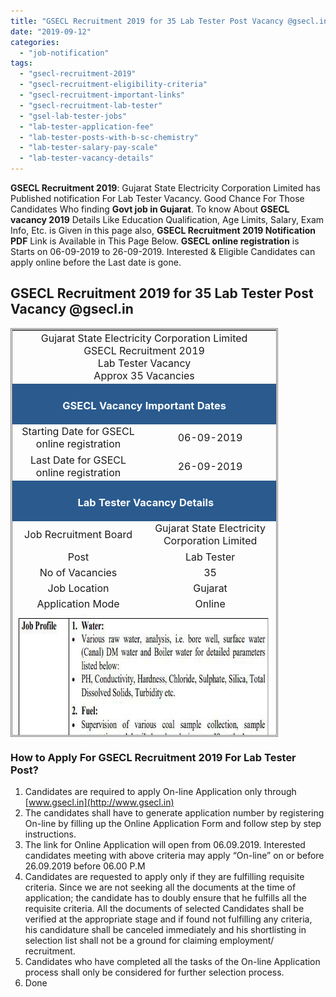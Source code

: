 ```yaml
---
title: "GSECL Recruitment 2019 for 35 Lab Tester Post Vacancy @gsecl.in"
date: "2019-09-12"
categories: 
  - "job-notification"
tags: 
  - "gsecl-recruitment-2019"
  - "gsecl-recruitment-eligibility-criteria"
  - "gsecl-recruitment-important-links"
  - "gsecl-recruitment-lab-tester"
  - "gsel-lab-tester-jobs"
  - "lab-tester-application-fee"
  - "lab-tester-posts-with-b-sc-chemistry"
  - "lab-tester-salary-pay-scale"
  - "lab-tester-vacancy-details"
---
```


**GSECL Recruitment 2019**: Gujarat State Electricity Corporation Limited has Published notification For Lab Tester Vacancy. Good Chance For Those Candidates Who finding **Govt job in Gujarat**. To know About **GSECL vacancy 2019** Details Like Education Qualification, Age Limits, Salary, Exam Info, Etc. is Given in this page also, **GSECL Recruitment 2019 Notification PDF** Link is Available in This Page Below. **GSECL online registration** is Starts on 06-09-2019 to 26-09-2019. Interested & Eligible Candidates can apply online before the Last date is gone.

## GSECL Recruitment 2019 for 35 Lab Tester Post Vacancy @gsecl.in

<table style="height: 654px; width: 84.9475%; border-collapse: collapse; border-style: double;"><tbody><tr style="height: 80px;"><td style="width: 100%; text-align: center; height: 50px;" colspan="2"><span style="font-size: 12pt;">Gujarat State Electricity Corporation Limited</span><div></div><span style="font-size: 12pt;">GSECL Recruitment 2019</span><div></div><span style="font-size: 12pt;">Lab Tester Vacancy</span><div></div><span style="font-size: 12pt;">Approx 35 Vacancies</span></td></tr><tr style="height: 30px;"><td style="width: 100%; height: 30px; background-color: #2a5a8e; text-align: center;" colspan="2"><h3><span style="color: #ffffff;"><strong>GSECL Vacancy Important Dates</strong></span></h3></td></tr><tr style="height: 22px;"><td style="width: 50%; text-align: center; height: 22px;"><span style="font-size: 12pt;">Starting Date for GSECL online registration</span></td><td style="width: 50%; text-align: center; height: 22px;"><span style="font-size: 12pt;">06-09-2019</span></td></tr><tr style="height: 22px;"><td style="width: 50%; text-align: center; height: 22px;"><span style="font-size: 12pt;">Last Date for GSECL online registration</span></td><td style="width: 50%; text-align: center; height: 22px;"><span style="font-size: 12pt;">26-09-2019</span></td></tr><tr style="height: 30px;"><td style="width: 100%; height: 30px; background-color: #2a5a8e; text-align: center;" colspan="2"><h3><span style="color: #ffffff;"><strong>&nbsp;Lab Tester Vacancy Details</strong></span></h3></td></tr><tr style="height: 22px;"><td style="text-align: center; height: 22px; width: 50%;"><span style="font-size: 12pt;">Job Recruitment Board</span></td><td style="text-align: center; width: 50%;"><span style="font-size: 12pt;">Gujarat State Electricity Corporation Limited</span></td></tr><tr><td style="text-align: center; width: 50%;"><span style="font-size: 12pt;">Post</span></td><td style="text-align: center; width: 50%;"><span style="font-size: 12pt;">Lab Tester</span></td></tr><tr><td style="text-align: center; width: 50%;"><span style="font-size: 12pt;">No of Vacancies</span></td><td style="text-align: center; width: 50%;"><span style="font-size: 12pt;">35</span></td></tr><tr><td style="text-align: center; width: 50%;"><span style="font-size: 12pt;">Job Location</span></td><td style="text-align: center; width: 50%;"><span style="font-size: 12pt;">Gujarat</span></td></tr><tr><td style="text-align: center; width: 50%;"><span style="font-size: 12pt;">Application Mode</span></td><td style="text-align: center; width: 50%;"><span style="font-size: 12pt;">Online</span></td></tr><tr><td style="text-align: center; width: 100%;" colspan="2"><img class="alignnone size-full wp-image-983" src="images/GSECL-Recruitment-Lab-Tester-Vacancy-Details.jpg" alt="GSECL Recruitment Lab Tester Vacancy Details" width="643" height="533"><span style="font-size: 12pt;"></span></td></tr><tr style="height: 30px;"><td style="width: 100%; height: 30px; background-color: #2a5a8e; text-align: center;" colspan="2"><h3><span style="color: #ffffff;"><strong>GSECL Recruitment Eligibility Criteria&nbsp;</strong></span></h3></td></tr><tr style="height: 14px;"><td style="width: 50%; text-align: center; height: 14px;"><strong><span style="font-size: 12pt;">Education Qualification</span></strong></td><td style="width: 50%; text-align: center; height: 14px;"><strong><span style="font-size: 12pt;">Age Limits</span></strong></td></tr><tr style="height: 30px;"><td style="width: 50%; text-align: center; height: 30px;"><span style="font-size: 12pt;">Full time /Regular B.Sc.(Chemistry) with minimum Second</span> <span style="font-size: 12pt;">Class from recognized University.</span></td><td style="width: 50%; text-align: center; height: 30px;"><span style="font-size: 12pt;">For Unreserved Category: 35 years</span> <span style="font-size: 12pt;">For SC, ST, SEBC and EWS category: 40 years on 06.09.2019.</span></td></tr><tr><td style="width: 100%; background-color: #2a5a8e; text-align: center;" colspan="2"><h3><span style="color: #ffffff;"><strong>Lab Tester Salary/Pay Scale</strong></span></h3></td></tr><tr><td style="width: 100%; text-align: center;" colspan="2"><span style="font-size: 12pt;">Rs.25000-55800 (Revised) plus other allowances as per Company’s rules.</span></td></tr><tr style="height: 30px;"><td style="width: 100%; height: 30px; background-color: #2a5a8e; text-align: center;" colspan="2"><h3><span style="color: #ffffff;"><strong>Lab Tester Application Fee&nbsp;</strong></span></h3></td></tr><tr style="height: 30px;"><td style="width: 100%; text-align: center; height: 30px;" colspan="2"><ul><li style="text-align: left;"><span style="font-size: 12pt;">SEBC, EWS and UR Candidates: Rs. 500/-</span></li><li style="text-align: left;"><span style="font-size: 12pt;">SC/ST Candidates: Rs. 250/-</span></li><li style="text-align: left;"><span style="font-size: 12pt;">Payment Mode: Online</span></li></ul></td></tr><tr style="height: 30px;"><td style="width: 100%; height: 30px; background-color: #2a5a8e; text-align: center;" colspan="2"><h3><span style="color: #ffffff;"><strong>GSECL Recruitment Important Links&nbsp;</strong></span></h3></td></tr><tr style="height: 10px;"><td style="width: 50%; text-align: center; height: 10px;"><strong><span style="font-size: 12pt;">Apply Online&nbsp;</span></strong></td><td style="width: 50%; text-align: center; height: 10px;"><strong><span style="font-size: 12pt;"><a href="https://gsecl3.onlineregistrationform.org/GSECL/" target="_blank" rel="noopener noreferrer">Click Here</a></span></strong></td></tr><tr><td style="width: 50%; text-align: center;"><strong><span style="font-size: 12pt;">Syllabus &amp; Exam Pattern</span></strong></td><td style="width: 50%; text-align: center;"><a href="https://freegovtjobalert.in/gsecl-lab-tester-exam-syllabus-exam-pattern/" target="_blank" rel="noopener noreferrer"><span style="font-size: 12pt;"><strong>Click Here</strong></span></a></td></tr><tr style="height: 36px;"><td style="width: 50%; text-align: center; height: 23px;"><strong><span style="font-size: 12pt;">Notification</span></strong></td><td style="width: 50%; text-align: center; height: 23px;"><a href="https://freegovtjobalert.in/wp-content/uploads/2019/09/GSECL-Recruitment-Lab-Tester-Vacancy-Notification.pdf" target="_blank" rel="noopener noreferrer"><span style="font-size: 12pt;"><strong>Click Here</strong></span></a></td></tr><tr style="height: 10px;"><td style="width: 50%; text-align: center; height: 10px;"><strong><span style="font-size: 12pt;">&nbsp;Official Website</span></strong></td><td style="width: 50%; text-align: center; height: 10px;"><a href="http://www.gsecl.in" target="_blank" rel="noopener noreferrer"><span style="font-size: 12pt;"><strong>Click Here</strong></span></a></td></tr></tbody></table>

### How to Apply For GSECL Recruitment 2019 For Lab Tester Post?

1. Candidates are required to apply On-line Application only through [www.gsecl.in](http://www.gsecl.in)
2. The candidates shall have to generate application number by registering On-line by filling up the Online Application Form and follow step by step instructions.
3. The link for Online Application will open from 06.09.2019. Interested candidates meeting with above criteria may apply “On-line” on or before 26.09.2019 before 06.00 P.M
4. Candidates are requested to apply only if they are fulfilling requisite criteria. Since we are not seeking all the documents at the time of application; the candidate has to doubly ensure that he fulfills all the requisite criteria. All the documents of selected Candidates shall be verified at the appropriate stage and if found not fulfilling any criteria, his candidature shall be canceled immediately and his shortlisting in selection list shall not be a ground for claiming employment/ recruitment.
5. Candidates who have completed all the tasks of the On-line Application process shall only be considered for further selection process.
6. Done
